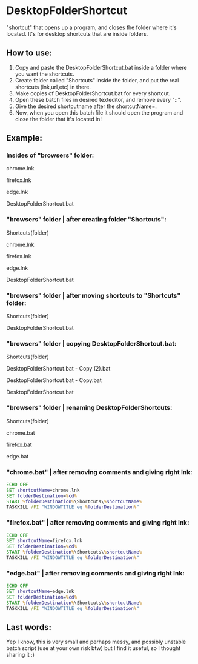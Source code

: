 # DesktopFolderShortcut
"shortcut" that opens up a program, and closes the folder where it's located. It's for desktop shortcuts that are inside folders.
 
## How to use:
1. Copy and paste the DesktopFolderShortcut.bat inside a folder where you want the shortcuts. 
2. Create folder called "Shortcuts" inside the folder, and put the real shortcuts (lnk,url,etc) in there. 
3. Make copies of DesktopFolderShortcut.bat for every shortcut. 
4. Open these batch files in desired texteditor, and remove every "::".
5. Give the desired shortcutname after the shortcutName=.
6. Now, when you open this batch file it should open the program and close the folder that it's located in!

## Example:

### Insides of "browsers" folder:
chrome.lnk  

firefox.lnk

edge.lnk

DesktopFolderShortcut.bat  

### "browsers" folder | after creating folder "Shortcuts":
Shortcuts(folder)

chrome.lnk

firefox.lnk

edge.lnk

DesktopFolderShortcut.bat

### "browsers" folder | after moving shortcuts to "Shortcuts" folder:
Shortcuts(folder)

DesktopFolderShortcut.bat

### "browsers" folder | copying DesktopFolderShortcut.bat:
Shortcuts(folder)

DesktopFolderShortcut.bat - Copy (2).bat

DesktopFolderShortcut.bat - Copy.bat

DesktopFolderShortcut.bat

### "browsers" folder | renaming DesktopFolderShortcuts:
Shortcuts(folder)

chrome.bat

firefox.bat

edge.bat

### "chrome.bat" | after removing comments and giving right lnk:
```bat
ECHO OFF
SET shortcutName=chrome.lnk
SET folderDestination=%cd%
START %folderDestination%\Shortcuts\%shortcutName%
TASKKILL /FI "WINDOWTITLE eq %folderDestination%"
```

### "firefox.bat" | after removing comments and giving right lnk:
```bat
ECHO OFF
SET shortcutName=firefox.lnk
SET folderDestination=%cd%
START %folderDestination%\Shortcuts\%shortcutName%
TASKKILL /FI "WINDOWTITLE eq %folderDestination%"
```

### "edge.bat" | after removing comments and giving right lnk:
```bat
ECHO OFF
SET shortcutName=edge.lnk
SET folderDestination=%cd%
START %folderDestination%\Shortcuts\%shortcutName%
TASKKILL /FI "WINDOWTITLE eq %folderDestination%"
```

## Last words:
Yep I know, this is very small and perhaps messy, and possibly unstable batch script (use at your own risk btw) but I find it useful, so I thought sharing it :)
